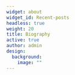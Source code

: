 ```yaml
---
widget: about
widget_id: Recent-posts
headless: true
weight: 20
title: Biography
active: true
author: admin
design:
  background:
    image: ""
---
```

